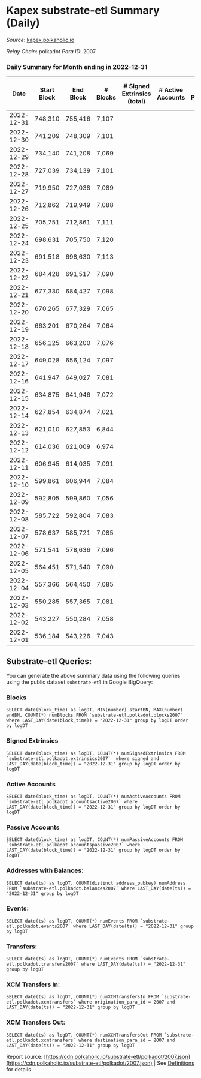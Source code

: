 # Kapex substrate-etl Summary (Daily)

_Source_: [kapex.polkaholic.io](https://kapex.polkaholic.io)

*Relay Chain*: polkadot
*Para ID*: 2007



### Daily Summary for Month ending in 2022-12-31


| Date | Start Block | End Block | # Blocks | # Signed Extrinsics (total) | # Active Accounts | # Passive | # New | # Addresses with Balances | # Events | # Transfers | # XCM Transfers In | # XCM Transfers Out | Issues | 
| ---- | ----------- | --------- | -------- | --------------------------- | ----------------- | --------- | ----- | ------------------------- | -------- | ----------- | ------------------ | ------------------- | ------ |
| 2022-12-31 | 748,310 | 755,416 | 7,107 |  |  |  |  | 3 | 14,218 |   |   |   |  |
| 2022-12-30 | 741,209 | 748,309 | 7,101 |  |  |  |  |  | 14,206 |   |   |   |  |
| 2022-12-29 | 734,140 | 741,208 | 7,069 |  |  |  |  |  | 14,142 |   |   |   |  |
| 2022-12-28 | 727,039 | 734,139 | 7,101 |  |  |  |  |  | 14,206 |   |   |   |  |
| 2022-12-27 | 719,950 | 727,038 | 7,089 |  |  |  |  |  | 14,182 |   |   |   |  |
| 2022-12-26 | 712,862 | 719,949 | 7,088 |  |  |  |  |  | 14,179 |   |   |   |  |
| 2022-12-25 | 705,751 | 712,861 | 7,111 |  |  |  |  |  | 14,226 |   |   |   |  |
| 2022-12-24 | 698,631 | 705,750 | 7,120 |  |  |  |  |  | 14,244 |   |   |   |  |
| 2022-12-23 | 691,518 | 698,630 | 7,113 |  |  |  |  |  | 14,230 |   |   |   |  |
| 2022-12-22 | 684,428 | 691,517 | 7,090 |  |  |  |  |  | 14,184 |   |   |   |  |
| 2022-12-21 | 677,330 | 684,427 | 7,098 |  |  |  |  |  | 14,200 |   |   |   |  |
| 2022-12-20 | 670,265 | 677,329 | 7,065 |  |  |  |  |  | 14,134 |   |   |   |  |
| 2022-12-19 | 663,201 | 670,264 | 7,064 |  |  |  |  |  | 14,132 |   |   |   |  |
| 2022-12-18 | 656,125 | 663,200 | 7,076 |  |  |  |  |  | 14,156 |   |   |   |  |
| 2022-12-17 | 649,028 | 656,124 | 7,097 |  |  |  |  |  | 14,198 |   |   |   |  |
| 2022-12-16 | 641,947 | 649,027 | 7,081 |  |  |  |  |  | 14,166 |   |   |   |  |
| 2022-12-15 | 634,875 | 641,946 | 7,072 |  |  |  |  |  | 14,148 |   |   |   |  |
| 2022-12-14 | 627,854 | 634,874 | 7,021 |  |  |  |  |  | 14,046 |   |   |   |  |
| 2022-12-13 | 621,010 | 627,853 | 6,844 |  |  |  |  |  | 13,691 |   |   |   |  |
| 2022-12-12 | 614,036 | 621,009 | 6,974 |  |  |  |  |  | 13,952 |   |   |   |  |
| 2022-12-11 | 606,945 | 614,035 | 7,091 |  |  |  |  |  | 14,186 |   |   |   |  |
| 2022-12-10 | 599,861 | 606,944 | 7,084 |  |  |  |  |  | 14,172 |   |   |   |  |
| 2022-12-09 | 592,805 | 599,860 | 7,056 |  |  |  |  |  | 14,116 |   |   |   |  |
| 2022-12-08 | 585,722 | 592,804 | 7,083 |  |  |  |  |  | 14,170 |   |   |   |  |
| 2022-12-07 | 578,637 | 585,721 | 7,085 |  |  |  |  |  | 14,174 |   |   |   |  |
| 2022-12-06 | 571,541 | 578,636 | 7,096 |  |  |  |  |  | 14,196 |   |   |   |  |
| 2022-12-05 | 564,451 | 571,540 | 7,090 |  |  |  |  |  | 14,184 |   |   |   |  |
| 2022-12-04 | 557,366 | 564,450 | 7,085 |  |  |  |  | 3 | 14,178 |   | 1  |   |  |
| 2022-12-03 | 550,285 | 557,365 | 7,081 |  |  |  |  |  | 14,166 |   |   |   |  |
| 2022-12-02 | 543,227 | 550,284 | 7,058 |  |  |  |  |  | 14,120 |   |   |   |  |
| 2022-12-01 | 536,184 | 543,226 | 7,043 |  |  |  |  |  | 14,090 |   | 3  |   |  |

## Substrate-etl Queries:
You can generate the above summary data using the following queries using the public dataset `substrate-etl` in Google BigQuery:


### Blocks
```
SELECT date(block_time) as logDT, MIN(number) startBN, MAX(number) endBN, COUNT(*) numBlocks FROM `substrate-etl.polkadot.blocks2007`  where LAST_DAY(date(block_time)) = "2022-12-31" group by logDT order by logDT
```


### Signed Extrinsics
```
SELECT date(block_time) as logDT, COUNT(*) numSignedExtrinsics FROM `substrate-etl.polkadot.extrinsics2007`  where signed and LAST_DAY(date(block_time)) = "2022-12-31" group by logDT order by logDT
```


### Active Accounts
```
SELECT date(block_time) as logDT, COUNT(*) numActiveAccounts FROM `substrate-etl.polkadot.accountsactive2007` where LAST_DAY(date(block_time)) = "2022-12-31" group by logDT order by logDT
```


### Passive Accounts
```
SELECT date(block_time) as logDT, COUNT(*) numPassiveAccounts FROM `substrate-etl.polkadot.accountspassive2007` where LAST_DAY(date(block_time)) = "2022-12-31" group by logDT order by logDT
```


### Addresses with Balances:
```
SELECT date(ts) as logDT, COUNT(distinct address_pubkey) numAddress FROM `substrate-etl.polkadot.balances2007` where LAST_DAY(date(ts)) = "2022-12-31" group by logDT
```


### Events:
```
SELECT date(ts) as logDT, COUNT(*) numEvents FROM `substrate-etl.polkadot.events2007` where LAST_DAY(date(ts)) = "2022-12-31" group by logDT
```


### Transfers:
```
SELECT date(ts) as logDT, COUNT(*) numEvents FROM `substrate-etl.polkadot.transfers2007` where LAST_DAY(date(ts)) = "2022-12-31" group by logDT
```


### XCM Transfers In:
```
SELECT date(ts) as logDT, COUNT(*) numXCMTransfersIn FROM `substrate-etl.polkadot.xcmtransfers` where origination_para_id = 2007 and LAST_DAY(date(ts)) = "2022-12-31" group by logDT
```


### XCM Transfers Out:
```
SELECT date(ts) as logDT, COUNT(*) numXCMTransfersOut FROM `substrate-etl.polkadot.xcmtransfers` where destination_para_id = 2007 and LAST_DAY(date(ts)) = "2022-12-31" group by logDT
```



Report source: [https://cdn.polkaholic.io/substrate-etl/polkadot/2007.json](https://cdn.polkaholic.io/substrate-etl/polkadot/2007.json) | See [Definitions](/DEFINITIONS.md) for details
